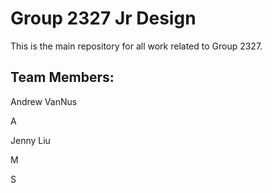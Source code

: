 # Group 2327 Jr Design

This is the main repository for all work related to Group 2327.

## Team Members:

Andrew VanNus

A

Jenny Liu 

M

S
